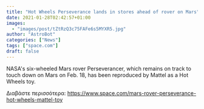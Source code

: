 ```yaml
---
title: "Hot Wheels Perseverance lands in stores ahead of rover on Mars"
date: 2021-01-28T02:42:57+01:00
images:
  - "images/post/tZtRzQ3c75FAFe6s5MYXR5.jpg"
author: "AstroBot"
categories: ["News"]
tags: ["space.com"]
draft: false
---
```


NASA's six-wheeled Mars rover Perseverancer, which remains on track to touch down on Mars on Feb. 18, has been reproduced by Mattel as a Hot Wheels toy. 

Διαβάστε περισσότερα: https://www.space.com/mars-rover-perseverance-hot-wheels-mattel-toy
